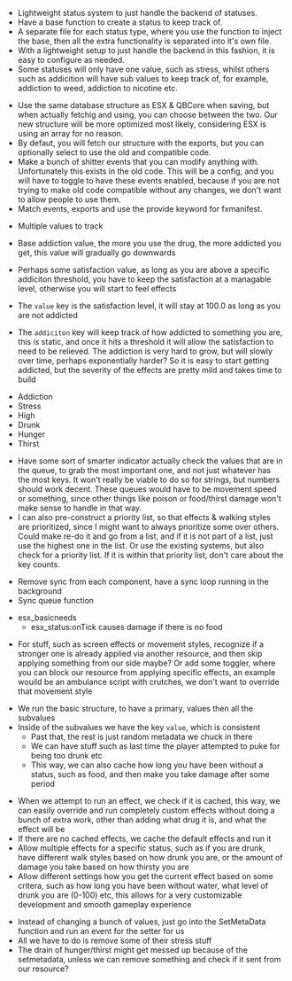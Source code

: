 <!-- Basics -->

-   Lightweight status system to just handle the backend of statuses.
-   Have a base function to create a status to keep track of.
-   A separate file for each status type, where you use the function to inject the base, then all the extra functionality is separated into it's own file.
-   With a lightweight setup to just handle the backend in this fashion, it is easy to configure as needed.
-   Some statuses will only have one value, such as stress, whilst others such as addicition will have sub values to keep track of, for example, addiction to weed, addiction to nicotine etc.

<!-- Backwards Compatibility -->

-   Use the same database structure as ESX & QBCore when saving, but when actually fetchig and using, you can choose between the two. Our new structure will be more optimized most likely, considering ESX is using an array for no reason.
-   By defaut, you will fetch our structure with the exports, but you can optionally select to use the old and compatible code.
-   Make a bunch of shitter events that you can modify anything with. Unfortunately this exists in the old code. This will be a config, and you will have to toggle to have these events enabled, because if you are not trying to make old code compatible without any changes, we don't want to allow people to use them.
-   Match events, exports and use the provide keyword for fxmanifest.

<!-- Addictions / Nicotine -->

-   Multiple values to track
-   Base addiction value, the more you use the drug, the more addicted you get, this value will gradually go downwards
-   Perhaps some satisfaction value, as long as you are above a specific addiciton threshold, you have to keep the satisfaction at a managable level, otherwise you will start to feel effects

-   The `value` key is the satisfaction level, it will stay at 100.0 as long as you are not addicted
-   The `addiciton` key will keep track of how addicted to something you are, this is static, and once it hits a threshold it will allow the satisfaction to need to be relieved. The addiction is very hard to grow, but will slowly over time, perhaps exponentially harder? So it is easy to start getting addicted, but the severity of the effects are pretty mild and takes time to build

<!-- Statuses -->

-   Addiction
-   Stress
-   High
-   Drunk
-   Hunger
-   Thirst

<!-- Queue System For Values -->

-   Have some sort of smarter indicator actually check the values that are in the queue, to grab the most important one, and not just whatever has the most keys. It won't really be viable to do so for strings, but numbers should work decent. These queues would have to be movement speed or something, since other things like poison or food/thirst damage won't make sense to handle in that way.
-   I can also pre-construct a priority list, so that effects & walking styles are prioritized, since I might want to always prioritize some over others. Could make re-do it and go from a list, and if it is not part of a list, just use the highest one in the list. Or use the existing systems, but also check for a priority list. If it is within that priority list, don't care about the key counts.

<!-- Sync multiple values -->

-   Remove sync from each component, have a sync loop running in the background
-   Sync queue function

<!-- NOTES FOR OTHER RESOURCES -->

-   esx_basicneeds
    -   esx_status:onTick causes damage if there is no food

<!-- TODO -->

-   For stuff, such as screen effects or movement styles, recognize if a stronger one is already applied via another resource, and then skip applying something from our side maybe? Or add some toggler, where you can block our resource from applying specific effects, an example wouild be an ambulance script with crutches, we don't want to override that movement style

<!-- STUFF -->

-   We run the basic structure, to have a primary, values then all the subvalues
-   Inside of the subvalues we have the key `value`, which is consistent
    -   Past that, the rest is just random metadata we chuck in there
    -   We can have stuff such as last time the player attempted to puke for being too drunk etc
    -   This way, we can also cache how long you have been without a status, such as food, and then make you take damage after some period

<!-- Effects -->

-   When we attempt to run an effect, we check if it is cached, this way, we can easily override and run completely custom effects without doing a bunch of extra work, other than adding what drug it is, and what the effect will be
-   If there are no cached effects, we cache the default effects and run it
-   Allow multiple effects for a specific status, such as if you are drunk, have different walk styles based on how drunk you are, or the amount of damage you take based on how thirsty you are
-   Allow different settings how you get the current effect based on some critera, such as how long you have been without water, what level of drunk you are (0-100) etc, this allows for a very customizable development and smooth gameplay experience

<!-- QB Compatibility -->

-   Instead of changing a bunch of values, just go into the SetMetaData function and run an event for the setter for us
-   All we have to do is remove some of their stress stuff
-   The drain of hunger/thirst might get messed up because of the setmetadata, unless we can remove something and check if it sent from our resource?
